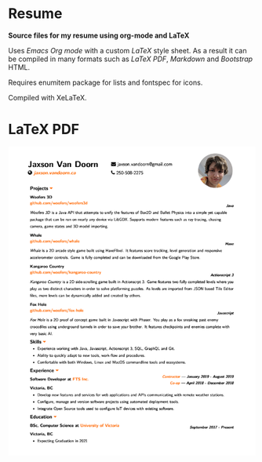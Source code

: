 
# Resume

**Source files for my resume using org-mode and LaTeX**

Uses *Emacs Org mode* with a custom *LaTeX* style sheet.  As a result it can be compiled in many formats such as *LaTeX PDF*, *Markdown* and *Bootstrap* HTML.

Requires enumitem package for lists and fontspec for icons.

Compiled with XeLaTeX.

# LaTeX PDF

[![alt text](./examples/latex/resume.png "Resume")](./examples/latex/resume.pdf)
